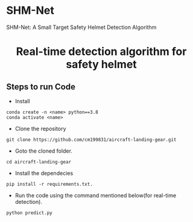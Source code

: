 # SHM-Net
SHM-Net: A Small Target Safety Helmet Detection Algorithm
<H1 align="center">Real-time detection algorithm for safety helmet</H1>

## Steps to run Code

- Install
```
conda create -n <name> python==3.8
conda activate <name>
```

- Clone the repository
```
git clone https://github.com/cm199831/aircraft-landing-gear.git
```

- Goto the cloned folder.
```
cd aircraft-landing-gear
```

- Install the dependecies
```
pip install -r requirements.txt.
```

- Run the code using the command mentioned below(for real-time detection).
```
python predict.py
```
